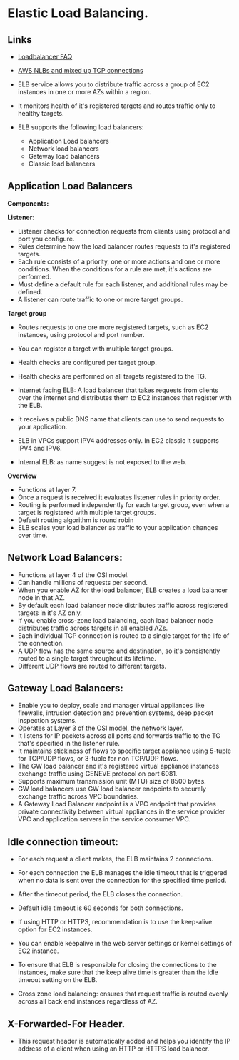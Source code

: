 # Elastic Load Balancing.

## Links
* [Loadbalancer FAQ](https://aws.amazon.com/elasticloadbalancing/faqs/?nc=sn&loc=5)
* [AWS NLBs and mixed up TCP connections](https://www.niels-ole.com/cloud/aws/linux/2020/10/18/nlb-resets.html)


* ELB service allows you to distribute traffic across a group of EC2 instances in one
  or more AZs within a region.
* It monitors health of it's registered targets and routes traffic only to healthy
  targets.

* ELB supports the following load balancers:
  - Application Load balancers
  - Network load balancers
  - Gateway load balancers
  - Classic load balancers

## Application Load Balancers

**Components:**

**Listener**:
* Listener checks for connection requests from clients using protocol and port you
  configure.
* Rules determine how the load balancer routes requests to it's registered targets.
* Each rule consists of a priority, one or more actions and one or more conditions.
  When the conditions for a rule are met, it's actions are performed.
* Must define a default rule for each listener, and additional rules may be defined.
* A listener can route traffic to one or more target groups.

**Target group**
* Routes requests to one ore more registered targets, such as EC2 instances,
  using protocol and port number.
* You can register a target with multiple target groups.
* Health checks are configured per target group.
* Health checks are performed on all targets registered to the TG.


* Internet facing ELB: A load balancer that takes requests from clients over
  the internet and distributes them to EC2 instances that register with the ELB.
* It receives a public DNS name that clients can use to send requests to your
  application.

* ELB in VPCs support IPV4 addresses only. In EC2 classic it supports IPV4 and
  IPV6.
* Internal ELB: as name suggest is not exposed to the web.


**Overview**
* Functions at layer 7.
* Once a request is received it evaluates listener rules in priority order.
* Routing is performed independently for each target group, even when a target
  is registered with multiple target groups.
* Default routing algorithm is round robin
* ELB scales your load balancer as traffic to your application changes over time.


## Network Load Balancers:
* Functions at layer 4 of the OSI model.
* Can handle millions of requests per second.
* When you enable AZ for the load balancer, ELB creates a load balancer node in
  that AZ.
* By default each load balancer node distributes traffic across registered targets
  in it's AZ only.
* If you enable cross-zone load balancing, each load balancer node distributes
  traffic across targets in all enabled AZs.
* Each individual TCP connection is routed to a single target for the life of
  the connection.
* A UDP flow has the same source and destination, so it's consistently routed to a
  single target throughout its lifetime.
* Different UDP flows are routed to different targets.


## Gateway Load Balancers:
* Enable you to deploy, scale and manager virtual appliances like firewalls,
  intrusion detection and prevention systems, deep packet inspection systems.
* Operates at Layer 3 of the OSI model, the network layer.
* It listens for IP packets across all ports and forwards traffic to the TG
  that's specified in the listener rule.
* It maintains stickiness of flows to specific target appliance using 5-tuple for
  TCP/UDP flows, or 3-tuple for non TCP/UDP flows.
* The GW load balancer and it's registered virtual appliance instances exchange
  traffic using GENEVE protocol on port 6081.
* Supports maximum transmission unit (MTU) size of 8500 bytes.
* GW load balancers use GW load balancer endpoints to securely exchange traffic
  across VPC boundaries.
* A Gateway Load Balancer endpoint is a VPC endpoint that provides private connectivity 
  between virtual appliances in the service provider VPC and application servers in the 
  service consumer VPC. 



## Idle connection timeout:
* For each request a client makes, the ELB maintains 2 connections.
* For each connection the ELB manages the idle timeout that is triggered when no data
  is sent over the connection for the specified time period.
* After the timeout period, the ELB closes the connection.
* Default idle timeout is 60 seconds for both connections.
* If using HTTP or HTTPS, recommendation is to use the keep-alive option for
  EC2 instances.
* You can enable keepalive in the web server settings or kernel settings of
  EC2 instance.
* To ensure that ELB is responsible for closing the connections to the instances,
  make sure that the keep alive time is greater than the idle timeout setting on the ELB.

* Cross zone load balancing: ensures that request traffic is routed evenly
  across all back end instances regardless of AZ.


## X-Forwarded-For Header.
* This request header is automatically added and helps you identify the IP address
  of a client when using an HTTP or HTTPS load balancer.














